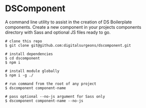 # DSComponent

A command line utility to assist in the creation of DS Boilerplate components. Create a new component in your projects components directory with Sass and optional JS files ready to go.

```
# clone this repo
$ git clone git@github.com:digitalsurgeons/dscomponent.git

# install dependencies
$ cd dscomponent
$ npm i

# install module globally
$ npm i -g ./

# run command from the root of any project
$ dscomponent component-name  

# pass optional --no-js argument for Sass only
$ dscomponent component-name --no-js
```
